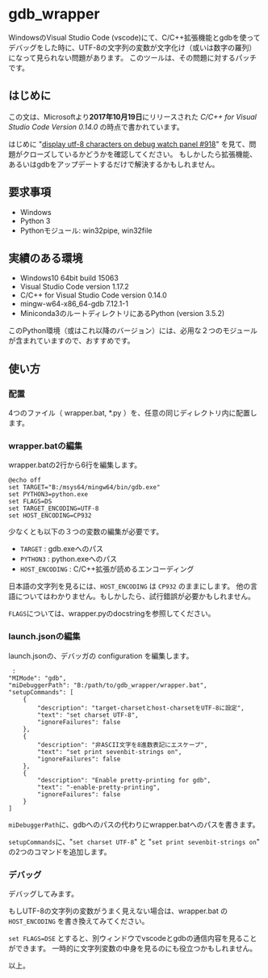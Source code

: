 # gdb_wrapper
WindowsのVisual Studio Code (vscode)にて、C/C++拡張機能とgdbを使ってデバッグをした時に、UTF-8の文字列の変数が文字化け（或いは数字の羅列）になって見られない問題があります。
このツールは、その問題に対するパッチです。

## はじめに
この文は、Microsoftより**2017年10月19日**にリリースされた *C/C++ for Visual Studio Code Version 0.14.0* の時点で書かれています。

はじめに "[display utf-8 characters on debug watch panel #918](https://github.com/Microsoft/vscode-cpptools/issues/918)" を見て、問題がクローズしているかどうかを確認してください。
もしかしたら拡張機能、あるいはgdbをアップデートするだけで解決するかもしれません。

## 要求事項
- Windows
- Python 3
- Pythonモジュール: win32pipe, win32file

## 実績のある環境
- Windows10 64bit build 15063
- Visual Studio Code version 1.17.2
- C/C++ for Visual Studio Code version 0.14.0
- mingw-w64-x86_64-gdb 7.12.1-1
- Miniconda3のルートディレクトリにあるPython (version 3.5.2)

このPython環境（或はこれ以降のバージョン）には、必用な２つのモジュールが含まれていますので、おすすめです。

## 使い方

### 配置
4つのファイル（ wrapper.bat, *.py ）を、任意の同じディレクトリ内に配置します。

### wrapper.batの編集
wrapper.batの2行から6行を編集します。
```
@echo off
set TARGET="B:/msys64/mingw64/bin/gdb.exe"
set PYTHON3=python.exe
set FLAGS=DS
set TARGET_ENCODING=UTF-8
set HOST_ENCODING=CP932
```
少なくとも以下の３つの変数の編集が必要です。
- `TARGET` : gdb.exeへのパス
- `PYTHON3` : python.exeへのパス
- `HOST_ENCODING` : C/C++拡張が読めるエンコーディング

日本語の文字列を見るには、`HOST_ENCODING` は `CP932` のままにします。
他の言語についてはわかりません。もしかしたら、試行錯誤が必要かもしれません。

`FLAGS`については、wrapper.pyのdocstringを参照してください。

### launch.jsonの編集
launch.jsonの、デバッガの configuration を編集します。
```
 :
"MIMode": "gdb",
"miDebuggerPath": "B:/path/to/gdb_wrapper/wrapper.bat",
"setupCommands": [
	{
		"description": "target-charsetとhost-charsetをUTF-8に設定",
		"text": "set charset UTF-8",
		"ignoreFailures": false
	},
	{
		"description": "非ASCII文字を8進数表記にエスケープ",
		"text": "set print sevenbit-strings on",
		"ignoreFailures": false
	},
	{
		"description": "Enable pretty-printing for gdb",
		"text": "-enable-pretty-printing",
		"ignoreFailures": false
	}
]
```

`miDebuggerPath`に、gdbへのパスの代わりにwrapper.batへのパスを書きます。

`setupCommands`に、"`set charset UTF-8`" と "`set print sevenbit-strings on`" の2つのコマンドを追加します。

### デバッグ
デバッグしてみます。

もしUTF-8の文字列の変数がうまく見えない場合は、wrapper.bat の `HOST_ENCODING` を書き換えてみてください。

`set FLAGS=DSE` とすると、別ウィンドウでvscodeとgdbの通信内容を見ることができます。
一時的に文字列変数の中身を見るのにも役立つかもしれません。

以上。